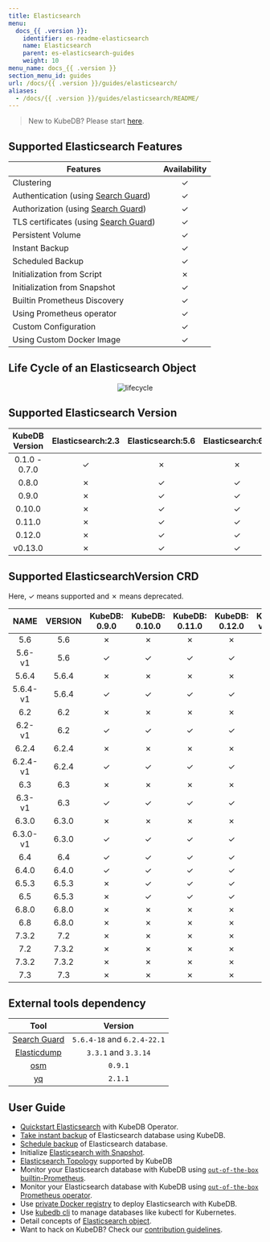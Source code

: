 ```yaml
---
title: Elasticsearch
menu:
  docs_{{ .version }}:
    identifier: es-readme-elasticsearch
    name: Elasticsearch
    parent: es-elasticsearch-guides
    weight: 10
menu_name: docs_{{ .version }}
section_menu_id: guides
url: /docs/{{ .version }}/guides/elasticsearch/
aliases:
  - /docs/{{ .version }}/guides/elasticsearch/README/
---
```


> New to KubeDB? Please start [here](/docs/README.md).

## Supported Elasticsearch Features

| Features                                                                              | Availability |
| ------------------------------------------------------------------------------------- | :----------: |
| Clustering                                                                            |   &#10003;   |
| Authentication (using [Search Guard](https://github.com/floragunncom/search-guard))   |   &#10003;   |
| Authorization (using [Search Guard](https://github.com/floragunncom/search-guard))    |   &#10003;   |
| TLS certificates (using [Search Guard](https://github.com/floragunncom/search-guard)) |   &#10003;   |
| Persistent Volume                                                                     |   &#10003;   |
| Instant Backup                                                                        |   &#10003;   |
| Scheduled Backup                                                                      |   &#10003;   |
| Initialization from Script                                                            |   &#10007;   |
| Initialization from Snapshot                                                          |   &#10003;   |
| Builtin Prometheus Discovery                                                          |   &#10003;   |
| Using Prometheus operator                                                      |   &#10003;   |
| Custom Configuration                                                                  |   &#10003;   |
| Using Custom Docker Image                                                             |   &#10003;   |

## Life Cycle of an Elasticsearch Object

<p align="center">
  <img alt="lifecycle"  src="/docs/images/elasticsearch/lifecycle.png">
</p>

## Supported Elasticsearch Version

| KubeDB Version | Elasticsearch:2.3 | Elasticsearch:5.6 | Elasticsearch:6.2 | Elasticsearch:6.3 | Elasticsearch:6.4 | Elasticsearch:6.5 | Elasticsearch:6.8 | Elasticsearch:7.2 | Elasticsearch:7.3 |
| :------------: | :---------------: | :---------------: | :---------------: | :---------------: | :---------------: | :---------------: | :---------------: | :---------------: | :---------------: |
| 0.1.0 - 0.7.0  |     &#10003;      |     &#10007;      |     &#10007;      |     &#10007;      |     &#10007;      |     &#10007;      |     &#10007;      |     &#10007;      |     &#10007;      |
|     0.8.0      |     &#10007;      |     &#10003;      |     &#10003;      |     &#10007;      |     &#10007;      |     &#10007;      |     &#10007;      |     &#10007;      |     &#10007;      |
|     0.9.0      |     &#10007;      |     &#10003;      |     &#10003;      |     &#10003;      |     &#10003;      |     &#10007;      |     &#10007;      |     &#10007;      |     &#10007;      |
|     0.10.0     |     &#10007;      |     &#10003;      |     &#10003;      |     &#10003;      |     &#10003;      |     &#10003;      |     &#10007;      |     &#10007;      |     &#10007;      |
|     0.11.0     |     &#10007;      |     &#10003;      |     &#10003;      |     &#10003;      |     &#10003;      |     &#10003;      |     &#10007;      |     &#10007;      |     &#10007;      |
|     0.12.0     |     &#10007;      |     &#10003;      |     &#10003;      |     &#10003;      |     &#10003;      |     &#10003;      |     &#10007;      |     &#10007;      |     &#10007;      |
|    v0.13.0     |     &#10007;      |     &#10003;      |     &#10003;      |     &#10003;      |     &#10003;      |     &#10003;      |     &#10003;      |     &#10003;      |     &#10003;      |

## Supported ElasticsearchVersion CRD

Here, &#10003; means supported and &#10007; means deprecated.

|   NAME   | VERSION | KubeDB: 0.9.0 | KubeDB: 0.10.0 | KubeDB: 0.11.0 | KubeDB: 0.12.0 | KubeDB: v0.13.0 |
| :------: | :-----: | :-----------: | :------------: | :------------: | :------------: | :-------------: |
|   5.6    |   5.6   |   &#10007;    |    &#10007;    |    &#10007;    |    &#10007;    |    &#10007;     |
|  5.6-v1  |   5.6   |   &#10003;    |    &#10003;    |    &#10003;    |    &#10003;    |    &#10003;     |
|  5.6.4   |  5.6.4  |   &#10007;    |    &#10007;    |    &#10007;    |    &#10007;    |    &#10007;     |
| 5.6.4-v1 |  5.6.4  |   &#10003;    |    &#10003;    |    &#10003;    |    &#10003;    |    &#10003;     |
|   6.2    |   6.2   |   &#10007;    |    &#10007;    |    &#10007;    |    &#10007;    |    &#10007;     |
|  6.2-v1  |   6.2   |   &#10003;    |    &#10003;    |    &#10003;    |    &#10003;    |    &#10003;     |
|  6.2.4   |  6.2.4  |   &#10007;    |    &#10007;    |    &#10007;    |    &#10007;    |    &#10007;     |
| 6.2.4-v1 |  6.2.4  |   &#10003;    |    &#10003;    |    &#10003;    |    &#10003;    |    &#10003;     |
|   6.3    |   6.3   |   &#10007;    |    &#10007;    |    &#10007;    |    &#10007;    |    &#10007;     |
|  6.3-v1  |   6.3   |   &#10003;    |    &#10003;    |    &#10003;    |    &#10003;    |    &#10003;     |
|  6.3.0   |  6.3.0  |   &#10007;    |    &#10007;    |    &#10007;    |    &#10007;    |    &#10007;     |
| 6.3.0-v1 |  6.3.0  |   &#10003;    |    &#10003;    |    &#10003;    |    &#10003;    |    &#10003;     |
|   6.4    |   6.4   |   &#10003;    |    &#10003;    |    &#10003;    |    &#10003;    |    &#10003;     |
|  6.4.0   |  6.4.0  |   &#10003;    |    &#10003;    |    &#10003;    |    &#10003;    |    &#10003;     |
|  6.5.3   |  6.5.3  |   &#10007;    |    &#10003;    |    &#10003;    |    &#10003;    |    &#10003;     |
|   6.5    |  6.5.3  |   &#10007;    |    &#10003;    |    &#10003;    |    &#10003;    |    &#10003;     |
|  6.8.0   |  6.8.0  |   &#10007;    |    &#10007;    |    &#10007;    |    &#10007;    |    &#10003;     |
|   6.8    |  6.8.0  |   &#10007;    |    &#10007;    |    &#10007;    |    &#10007;    |    &#10003;     |
|  7.3.2   |   7.2   |   &#10007;    |    &#10007;    |    &#10007;    |    &#10007;    |    &#10003;     |
|   7.2    |  7.3.2  |   &#10007;    |    &#10007;    |    &#10007;    |    &#10007;    |    &#10003;     |
|  7.3.2   |  7.3.2  |   &#10007;    |    &#10007;    |    &#10007;    |    &#10007;    |    &#10003;     |
|   7.3    |   7.3   |   &#10007;    |    &#10007;    |    &#10007;    |    &#10007;    |    &#10003;     |

## External tools dependency

|                               Tool                               |           Version           |
| :--------------------------------------------------------------: | :-------------------------: |
|   [Search Guard](https://github.com/floragunncom/search-guard)   | `5.6.4-18` and `6.2.4-22.1` |
| [Elasticdump](https://github.com/taskrabbit/elasticsearch-dump/) |    `3.3.1` and `3.3.14`     |
|              [osm](https://github.com/appscode/osm)              |           `0.9.1`           |
|              [yq](https://github.com/mikefarah/yq)               |           `2.1.1`           |

## User Guide

- [Quickstart Elasticsearch](/docs/guides/elasticsearch/quickstart/quickstart.md) with KubeDB Operator.
- [Take instant backup](/docs/guides/elasticsearch/snapshot/instant_backup.md) of Elasticsearch database using KubeDB.
- [Schedule backup](/docs/guides/elasticsearch/snapshot/scheduled_backup.md) of Elasticsearch database.
- Initialize [Elasticsearch with Snapshot](/docs/guides/elasticsearch/initialization/snapshot_source.md).
- [Elasticsearch Topology](/docs/guides/elasticsearch/clustering/topology.md) supported by KubeDB
- Monitor your Elasticsearch database with KubeDB using [`out-of-the-box` builtin-Prometheus](/docs/guides/elasticsearch/monitoring/using-builtin-prometheus.md).
- Monitor your Elasticsearch database with KubeDB using [`out-of-the-box` Prometheus operator](/docs/guides/elasticsearch/monitoring/using-prometheus-operator.md).
- Use [private Docker registry](/docs/guides/elasticsearch/private-registry/using-private-registry.md) to deploy Elasticsearch with KubeDB.
- Use [kubedb cli](/docs/guides/elasticsearch/cli/cli.md) to manage databases like kubectl for Kubernetes.
- Detail concepts of [Elasticsearch object](/docs/guides/elasticsearch/concepts/elasticsearch.md).
- Want to hack on KubeDB? Check our [contribution guidelines](/docs/CONTRIBUTING.md).
